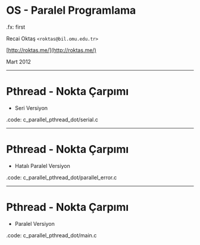 # OS - Paralel Programlama

.fx: first

Recai Oktaş `<roktas@bil.omu.edu.tr>`

[http://roktas.me/](http://roktas.me/)

Mart 2012

---

# Pthread - Nokta Çarpımı

- Seri Versiyon

.code: c_parallel_pthread_dot/serial.c

---

# Pthread - Nokta Çarpımı

- Hatalı Paralel Versiyon

.code: c_parallel_pthread_dot/parallel_error.c

---

# Pthread - Nokta Çarpımı

- Paralel Versiyon

.code: c_parallel_pthread_dot/main.c
